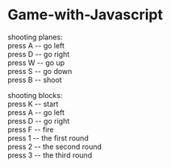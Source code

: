 # Game-with-Javascript
shooting planes: <br />
press A -- go left <br />
press D -- go right <br />
press W -- go up <br />
press S -- go down <br />
press B -- shoot <br />

shooting blocks: <br />
press K -- start <br />
press A -- go left <br />
press D -- go right <br />
press F -- fire <br />
press 1 -- the first round <br />
press 2 -- the second round <br />
press 3 -- the third round <br />

